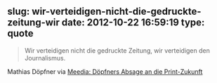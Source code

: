 slug: wir-verteidigen-nicht-die-gedruckte-zeitung-wir
date: 2012-10-22 16:59:19
type: quote
---

> Wir verteidigen nicht die gedruckte Zeitung, wir verteidigen den Journalismus.

 Mathias Döpfner via [Meedia: Döpfners Absage an die Print-Zukunft](http://meedia.de/print/doepfners-absage-an-die-print-zukunft/2012/10/19.html)
